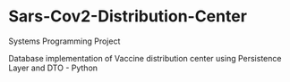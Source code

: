 # Sars-Cov2-Distribution-Center
Systems Programming Project

Database implementation of Vaccine distribution center using Persistence Layer and DTO - Python

